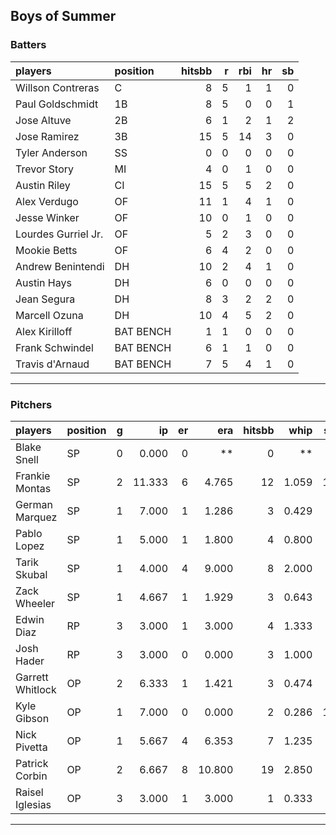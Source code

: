 ## Boys of Summer

### Batters

 
|players             |position  | hitsbb|  r| rbi| hr| sb| 
|:-------------------|:---------|------:|--:|---:|--:|--:| 
|Willson Contreras   |C         |      8|  5|   1|  1|  0| 
|Paul Goldschmidt    |1B        |      8|  5|   0|  0|  1| 
|Jose Altuve         |2B        |      6|  1|   2|  1|  2| 
|Jose Ramirez        |3B        |     15|  5|  14|  3|  0| 
|Tyler Anderson      |SS        |      0|  0|   0|  0|  0| 
|Trevor Story        |MI        |      4|  0|   1|  0|  0| 
|Austin Riley        |CI        |     15|  5|   5|  2|  0| 
|Alex Verdugo        |OF        |     11|  1|   4|  1|  0| 
|Jesse Winker        |OF        |     10|  0|   1|  0|  0| 
|Lourdes Gurriel Jr. |OF        |      5|  2|   3|  0|  0| 
|Mookie Betts        |OF        |      6|  4|   2|  0|  0| 
|Andrew Benintendi   |DH        |     10|  2|   4|  1|  0| 
|Austin Hays         |DH        |      6|  0|   0|  0|  0| 
|Jean Segura         |DH        |      8|  3|   2|  2|  0| 
|Marcell Ozuna       |DH        |     10|  4|   5|  2|  0| 
|Alex Kirilloff      |BAT BENCH |      1|  1|   0|  0|  0| 
|Frank Schwindel     |BAT BENCH |      6|  1|   1|  0|  0| 
|Travis d'Arnaud     |BAT BENCH |      7|  5|   4|  1|  0| 


* * *

### Pitchers

 
|players          |position |  g|     ip| er|    era| hitsbb|  whip| so|  w| sv| 
|:----------------|:--------|--:|------:|--:|------:|------:|-----:|--:|--:|--:| 
|Blake Snell      |SP       |  0|  0.000|  0|     **|      0|    **|  0|  0|  0| 
|Frankie Montas   |SP       |  2| 11.333|  6|  4.765|     12| 1.059| 12|  1|  0| 
|German Marquez   |SP       |  1|  7.000|  1|  1.286|      3| 0.429|  5|  0|  0| 
|Pablo Lopez      |SP       |  1|  5.000|  1|  1.800|      4| 0.800|  6|  0|  0| 
|Tarik Skubal     |SP       |  1|  4.000|  4|  9.000|      8| 2.000|  3|  0|  0| 
|Zack Wheeler     |SP       |  1|  4.667|  1|  1.929|      3| 0.643|  3|  0|  0| 
|Edwin Diaz       |RP       |  3|  3.000|  1|  3.000|      4| 1.333|  5|  0|  1| 
|Josh Hader       |RP       |  3|  3.000|  0|  0.000|      3| 1.000|  4|  0|  3| 
|Garrett Whitlock |OP       |  2|  6.333|  1|  1.421|      3| 0.474|  6|  1|  0| 
|Kyle Gibson      |OP       |  1|  7.000|  0|  0.000|      2| 0.286| 10|  1|  0| 
|Nick Pivetta     |OP       |  1|  5.667|  4|  6.353|      7| 1.235|  4|  0|  0| 
|Patrick Corbin   |OP       |  2|  6.667|  8| 10.800|     19| 2.850|  7|  0|  0| 
|Raisel Iglesias  |OP       |  3|  3.000|  1|  3.000|      1| 0.333|  2|  1|  1| 


* * *


